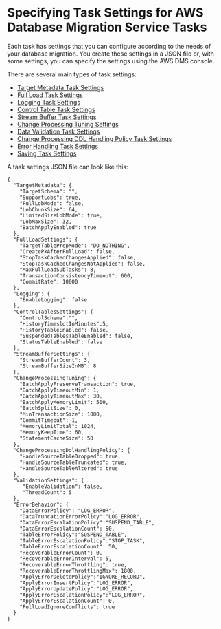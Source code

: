 # Specifying Task Settings for AWS Database Migration Service Tasks<a name="CHAP_Tasks.CustomizingTasks.TaskSettings"></a>

Each task has settings that you can configure according to the needs of your database migration\. You create these settings in a JSON file or, with some settings, you can specify the settings using the AWS DMS console\. 

There are several main types of task settings:


+ [Target Metadata Task Settings](CHAP_Tasks.CustomizingTasks.TaskSettings.TargetMetadata.md)
+ [Full Load Task Settings](CHAP_Tasks.CustomizingTasks.TaskSettings.FullLoad.md)
+ [Logging Task Settings](CHAP_Tasks.CustomizingTasks.TaskSettings.Logging.md)
+ [Control Table Task Settings](CHAP_Tasks.CustomizingTasks.TaskSettings.ControlTable.md)
+ [Stream Buffer Task Settings](CHAP_Tasks.CustomizingTasks.TaskSettings.StreamBuffer.md)
+ [Change Processing Tuning Settings](CHAP_Tasks.CustomizingTasks.TaskSettings.ChangeProcessingTuning.md)
+ [Data Validation Task Settings](CHAP_Tasks.CustomizingTasks.TaskSettings.DataValidation.md)
+ [Change Processing DDL Handling Policy Task Settings](CHAP_Tasks.CustomizingTasks.TaskSettings.DDLHandling.md)
+ [Error Handling Task Settings](CHAP_Tasks.CustomizingTasks.TaskSettings.ErrorHandling.md)
+ [Saving Task Settings](CHAP_Tasks.CustomizingTasks.TaskSettings.Saving.md)

A task settings JSON file can look like this:

```
{
  "TargetMetadata": {
    "TargetSchema": "",
    "SupportLobs": true,
    "FullLobMode": false,
    "LobChunkSize": 64,
    "LimitedSizeLobMode": true,
    "LobMaxSize": 32,
    "BatchApplyEnabled": true
  },
  "FullLoadSettings": {
    "TargetTablePrepMode": "DO_NOTHING",
    "CreatePkAfterFullLoad": false,
    "StopTaskCachedChangesApplied": false,
    "StopTaskCachedChangesNotApplied": false,
    "MaxFullLoadSubTasks": 8,
    "TransactionConsistencyTimeout": 600,
    "CommitRate": 10000
  },
  "Logging": {
    "EnableLogging": false
  },
  "ControlTablesSettings": {
    "ControlSchema":"",
    "HistoryTimeslotInMinutes":5,
    "HistoryTableEnabled": false,
    "SuspendedTablesTableEnabled": false,
    "StatusTableEnabled": false
  },
  "StreamBufferSettings": {
    "StreamBufferCount": 3,
    "StreamBufferSizeInMB": 8
  },
  "ChangeProcessingTuning": { 
    "BatchApplyPreserveTransaction": true, 
    "BatchApplyTimeoutMin": 1, 
    "BatchApplyTimeoutMax": 30, 
    "BatchApplyMemoryLimit": 500, 
    "BatchSplitSize": 0, 
    "MinTransactionSize": 1000, 
    "CommitTimeout": 1, 
    "MemoryLimitTotal": 1024, 
    "MemoryKeepTime": 60, 
    "StatementCacheSize": 50 
  },
  "ChangeProcessingDdlHandlingPolicy": {
    "HandleSourceTableDropped": true,
    "HandleSourceTableTruncated": true,
    "HandleSourceTableAltered": true
  },
  "ValidationSettings": {
     "EnableValidation": false,
     "ThreadCount": 5
  },
  "ErrorBehavior": {
    "DataErrorPolicy": "LOG_ERROR",
    "DataTruncationErrorPolicy":"LOG_ERROR",
    "DataErrorEscalationPolicy":"SUSPEND_TABLE",
    "DataErrorEscalationCount": 50,
    "TableErrorPolicy":"SUSPEND_TABLE",
    "TableErrorEscalationPolicy":"STOP_TASK",
    "TableErrorEscalationCount": 50,
    "RecoverableErrorCount": 0,
    "RecoverableErrorInterval": 5,
    "RecoverableErrorThrottling": true,
    "RecoverableErrorThrottlingMax": 1800,
    "ApplyErrorDeletePolicy":"IGNORE_RECORD",
    "ApplyErrorInsertPolicy":"LOG_ERROR",
    "ApplyErrorUpdatePolicy":"LOG_ERROR",
    "ApplyErrorEscalationPolicy":"LOG_ERROR",
    "ApplyErrorEscalationCount": 0,
    "FullLoadIgnoreConflicts": true
  }
}
```